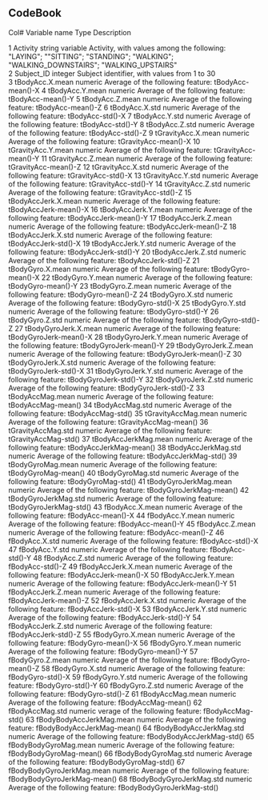 ## CodeBook

Col#	Variable name			Type		Description	
				
1	Activity			string variable	Activity, with values among the following: 
							"LAYING"; ""SITTING"; "STANDING"; "WALKING"; 
							"WALKING_DOWNSTAIRS"; "WALKING_UPSTAIRS"	
2	Subject_ID			integer		Subject identifier, with values from 1 to 30	
3	tBodyAcc.X.mean			numeric		Average of the following feature:	tBodyAcc-mean()-X
4	tBodyAcc.Y.mean			numeric		Average of the following feature:	tBodyAcc-mean()-Y
5	tBodyAcc.Z.mean			numeric		Average of the following feature:	tBodyAcc-mean()-Z
6	tBodyAcc.X.std			numeric		Average of the following feature:	tBodyAcc-std()-X
7	tBodyAcc.Y.std			numeric		Average of the following feature:	tBodyAcc-std()-Y
8	tBodyAcc.Z.std			numeric		Average of the following feature:	tBodyAcc-std()-Z
9	tGravityAcc.X.mean		numeric		Average of the following feature:	tGravityAcc-mean()-X
10	tGravityAcc.Y.mean		numeric		Average of the following feature:	tGravityAcc-mean()-Y
11	tGravityAcc.Z.mean		numeric		Average of the following feature:	tGravityAcc-mean()-Z
12	tGravityAcc.X.std		numeric		Average of the following feature:	tGravityAcc-std()-X
13	tGravityAcc.Y.std		numeric		Average of the following feature:	tGravityAcc-std()-Y
14	tGravityAcc.Z.std		numeric		Average of the following feature:	tGravityAcc-std()-Z
15	tBodyAccJerk.X.mean		numeric		Average of the following feature:	tBodyAccJerk-mean()-X
16	tBodyAccJerk.Y.mean		numeric		Average of the following feature:	tBodyAccJerk-mean()-Y
17	tBodyAccJerk.Z.mean		numeric		Average of the following feature:	tBodyAccJerk-mean()-Z
18	tBodyAccJerk.X.std		numeric		Average of the following feature:	tBodyAccJerk-std()-X
19	tBodyAccJerk.Y.std		numeric		Average of the following feature:	tBodyAccJerk-std()-Y
20	tBodyAccJerk.Z.std		numeric		Average of the following feature:	tBodyAccJerk-std()-Z
21	tBodyGyro.X.mean		numeric		Average of the following feature:	tBodyGyro-mean()-X
22	tBodyGyro.Y.mean		numeric		Average of the following feature:	tBodyGyro-mean()-Y
23	tBodyGyro.Z.mean		numeric		Average of the following feature:	tBodyGyro-mean()-Z
24	tBodyGyro.X.std			numeric		Average of the following feature:	tBodyGyro-std()-X
25	tBodyGyro.Y.std			numeric		Average of the following feature:	tBodyGyro-std()-Y
26	tBodyGyro.Z.std			numeric		Average of the following feature:	tBodyGyro-std()-Z
27	tBodyGyroJerk.X.mean		numeric		Average of the following feature:	tBodyGyroJerk-mean()-X
28	tBodyGyroJerk.Y.mean		numeric		Average of the following feature:	tBodyGyroJerk-mean()-Y
29	tBodyGyroJerk.Z.mean		numeric		Average of the following feature:	tBodyGyroJerk-mean()-Z
30	tBodyGyroJerk.X.std		numeric		Average of the following feature:	tBodyGyroJerk-std()-X
31	tBodyGyroJerk.Y.std		numeric		Average of the following feature:	tBodyGyroJerk-std()-Y
32	tBodyGyroJerk.Z.std		numeric		Average of the following feature:	tBodyGyroJerk-std()-Z
33	tBodyAccMag.mean		numeric		Average of the following feature:	tBodyAccMag-mean()
34	tBodyAccMag.std			numeric		Average of the following feature:	tBodyAccMag-std()
35	tGravityAccMag.mean		numeric		Average of the following feature:	tGravityAccMag-mean()
36	tGravityAccMag.std		numeric		Average of the following feature:	tGravityAccMag-std()
37	tBodyAccJerkMag.mean		numeric		Average of the following feature:	tBodyAccJerkMag-mean()
38	tBodyAccJerkMag.std		numeric		Average of the following feature:	tBodyAccJerkMag-std()
39	tBodyGyroMag.mean		numeric		Average of the following feature:	tBodyGyroMag-mean()
40	tBodyGyroMag.std		numeric		Average of the following feature:	tBodyGyroMag-std()
41	tBodyGyroJerkMag.mean		numeric		Average of the following feature:	tBodyGyroJerkMag-mean()
42	tBodyGyroJerkMag.std		numeric		Average of the following feature:	tBodyGyroJerkMag-std()
43	fBodyAcc.X.mean			numeric		Average of the following feature:	fBodyAcc-mean()-X
44	fBodyAcc.Y.mean			numeric		Average of the following feature:	fBodyAcc-mean()-Y
45	fBodyAcc.Z.mean			numeric		Average of the following feature:	fBodyAcc-mean()-Z
46	fBodyAcc.X.std			numeric		Average of the following feature:	fBodyAcc-std()-X
47	fBodyAcc.Y.std			numeric		Average of the following feature:	fBodyAcc-std()-Y
48	fBodyAcc.Z.std			numeric		Average of the following feature:	fBodyAcc-std()-Z
49	fBodyAccJerk.X.mean		numeric		Average of the following feature:	fBodyAccJerk-mean()-X
50	fBodyAccJerk.Y.mean		numeric		Average of the following feature:	fBodyAccJerk-mean()-Y
51	fBodyAccJerk.Z.mean		numeric		Average of the following feature:	fBodyAccJerk-mean()-Z
52	fBodyAccJerk.X.std		numeric		Average of the following feature:	fBodyAccJerk-std()-X
53	fBodyAccJerk.Y.std		numeric		Average of the following feature:	fBodyAccJerk-std()-Y
54	fBodyAccJerk.Z.std		numeric		Average of the following feature:	fBodyAccJerk-std()-Z
55	fBodyGyro.X.mean		numeric		Average of the following feature:	fBodyGyro-mean()-X
56	fBodyGyro.Y.mean		numeric		Average of the following feature:	fBodyGyro-mean()-Y
57	fBodyGyro.Z.mean		numeric		Average of the following feature:	fBodyGyro-mean()-Z
58	fBodyGyro.X.std			numeric		Average of the following feature:	fBodyGyro-std()-X
59	fBodyGyro.Y.std			numeric		Average of the following feature:	fBodyGyro-std()-Y
60	fBodyGyro.Z.std			numeric		Average of the following feature:	fBodyGyro-std()-Z
61	fBodyAccMag.mean		numeric		Average of the following feature:	fBodyAccMag-mean()
62	fBodyAccMag.std			numeric		verage of the following feature:	fBodyAccMag-std()
63	fBodyBodyAccJerkMag.mean	numeric		Average of the following feature:	fBodyBodyAccJerkMag-mean()
64	fBodyBodyAccJerkMag.std		numeric		Average of the following feature:	fBodyBodyAccJerkMag-std()
65	fBodyBodyGyroMag.mean		numeric		Average of the following feature:	fBodyBodyGyroMag-mean()
66	fBodyBodyGyroMag.std		numeric		Average of the following feature:	fBodyBodyGyroMag-std()
67	fBodyBodyGyroJerkMag.mean	numeric		Average of the following feature:	fBodyBodyGyroJerkMag-mean()
68	fBodyBodyGyroJerkMag.std	numeric		Average of the following feature:	fBodyBodyGyroJerkMag-std()
